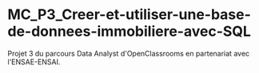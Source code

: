 # MC_P3_Creer-et-utiliser-une-base-de-donnees-immobiliere-avec-SQL
Projet 3 du parcours Data Analyst d'OpenClassrooms en partenariat avec l'ENSAE-ENSAI.
